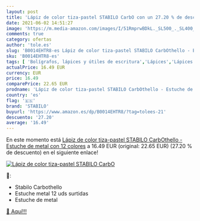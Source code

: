 ```yaml
---
layout: post
title: 'Lápiz de color tiza-pastel STABILO CarbO con un 27.20 % de descuento'
date: 2021-06-02 14:51:27
image: 'https://m.media-amazon.com/images/I/51RmprwBDkL._SL500_._SL400_.jpg'
comments: true
category: ofertas
author: 'tole.es'
slug: 'B0014EHTR8-es Lápiz de color tiza-pastel STABILO CarbOthello - Estuche...'
sku: 'B0014EHTR8-es'
tags: [ 'Bolígrafos, lápices y útiles de escritura','Lápices','Lápices de colores para adultos','Oficina y papelería','lápiz','stabilo', ]
actualPrice: 16.49 EUR
currency: EUR
price: 16.49
comparePrice: 22.65 EUR
prodname: 'Lápiz de color tiza-pastel STABILO CarbOthello - Estuche de metal con 12 colores'
country: 'es'
flag: '🇪🇸'
brand: 'STABILO'
buyurl: 'https://www.amazon.es/dp/B0014EHTR8/?tag=tolees-21'
descuento: '27.20'
average: '16.49'
---
```


En este momento está [Lápiz de color tiza-pastel STABILO CarbOthello - Estuche de metal con 12 colores](https://www.amazon.es/dp/B0014EHTR8/?tag=tolees-21) a 16.49 EUR (original: 22.65 EUR) (27.20 %  de descuento) en el siguiente enlace!

[![Lápiz de color tiza-pastel STABILO CarbO](https://m.media-amazon.com/images/I/51RmprwBDkL._SL500_._SL400_.jpg)](https://www.amazon.es/dp/B0014EHTR8/?tag=tolees-21)

🔎:

- Stabilo Carbothello
- Estuche metal 12 uds surtidas
- Estuche de metal

[🛒 Aquí!!!](https://www.amazon.es/dp/B0014EHTR8/?tag=tolees-21)
